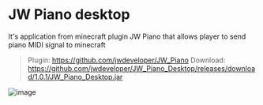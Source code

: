 # JW Piano desktop 


It's application from minecraft plugin JW Piano that allows player to send piano MIDI signal to minecraft

> Plugin: https://github.com/jwdeveloper/JW_Piano
> Download: https://github.com/jwdeveloper/JW_Piano_Desktop/releases/download/1.0.1/JW_Piano_Desktop.jar

![image](https://user-images.githubusercontent.com/79764581/206537591-fa26a8b8-b433-400d-ae30-5edb580ec7a0.png)

